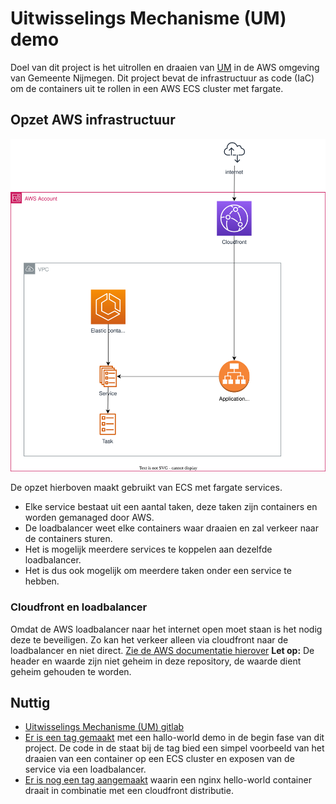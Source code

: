 # Uitwisselings Mechanisme (UM) demo

Doel van dit project is het uitrollen en draaien van [UM](https://gitlab.com/vng-realisatie/um-pilot) in de AWS omgeving van Gemeente Nijmegen.
Dit project bevat de infrastructuur as code (IaC) om de containers uit te rollen in een AWS ECS cluster met fargate.


## Opzet AWS infrastructuur

![architectuur](./docs/architectuur.drawio.svg)

De opzet hierboven maakt gebruikt van ECS met fargate services. 
- Elke service bestaat uit een aantal taken, deze taken zijn containers en worden gemanaged door AWS. 
- De loadbalancer weet elke containers waar draaien en zal verkeer naar de containers sturen. 
- Het is mogelijk meerdere services te koppelen aan dezelfde loadbalancer. 
- Het is dus ook mogelijk om meerdere taken onder een service te hebben. 

### Cloudfront en loadbalancer
Omdat de AWS loadbalancer naar het internet open moet staan is het nodig deze te beveiligen.
Zo kan het verkeer alleen via cloudfront naar de loadbalancer en niet direct.
[Zie de AWS documentatie hierover](https://docs.aws.amazon.com/AmazonCloudFront/latest/DeveloperGuide/restrict-access-to-load-balancer.html)
**Let op:** De header en waarde zijn niet geheim in deze repository, de waarde dient geheim gehouden te worden.

## Nuttig
- [Uitwisselings Mechanisme (UM) gitlab](https://gitlab.com/vng-realisatie/um-pilot)
- [Er is een tag gemaakt](https://github.com/GemeenteNijmegen/um-demo/releases/tag/hello-world-container) met een hallo-world demo in de begin fase van dit project. De code in de staat bij de tag bied een simpel voorbeeld van het draaien van een container op een ECS cluster en exposen van de service via een loadbalancer.
- [Er is nog een tag aangemaakt](https://github.com/GemeenteNijmegen/um-demo/releases/tag/hello-world-cloudfront) waarin een nginx hello-world container draait in combinatie met een cloudfront distributie. 